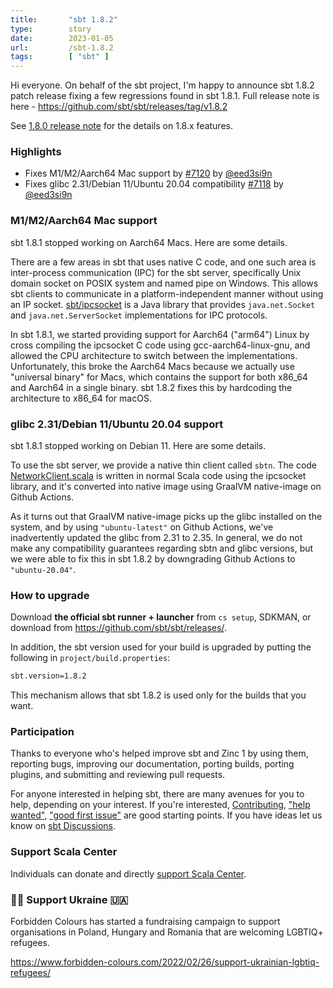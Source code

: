 ```yaml
---
title:       "sbt 1.8.2"
type:        story
date:        2023-01-05
url:         /sbt-1.8.2
tags:        [ "sbt" ]
---
```


Hi everyone. On behalf of the sbt project, I'm happy to announce sbt 1.8.2 patch release fixing a few regressions found in sbt 1.8.1. Full release note is here - https://github.com/sbt/sbt/releases/tag/v1.8.2

See [1.8.0 release note](/sbt-1.8.0) for the details on 1.8.x features.

### Highlights

- Fixes M1/M2/Aarch64 Mac support by [#7120][7120] by [@eed3si9n][@eed3si9n]
- Fixes glibc 2.31/Debian 11/Ubuntu 20.04 compatibility [#7118][7118] by [@eed3si9n][@eed3si9n]

<!--more-->

### M1/M2/Aarch64 Mac support

sbt 1.8.1 stopped working on Aarch64 Macs. Here are some details.

There are a few areas in sbt that uses native C code, and one such area is inter-process communication (IPC)
for the sbt server, specifically Unix domain socket on POSIX system and named pipe on Windows.
This allows sbt clients to communicate in a platform-independent manner without using an IP socket.
[sbt/ipcsocket][ipcsocket] is a Java library that provides `java.net.Socket` and `java.net.ServerSocket`
implementations for IPC protocols.

In sbt 1.8.1, we started providing support for Aarch64 ("arm64") Linux by cross compiling the
ipcsocket C code using gcc-aarch64-linux-gnu, and allowed the CPU architecture to switch between the implementations. Unfortunately, this broke the Aarch64 Macs because we actually use "universal binary" for Macs,
which contains the support for both x86_64 and Aarch64 in a single binary.
sbt 1.8.2 fixes this by hardcoding the architecture to x86_64 for macOS.

### glibc 2.31/Debian 11/Ubuntu 20.04 support

sbt 1.8.1 stopped working on Debian 11. Here are some details.

To use the sbt server, we provide a native thin client called `sbtn`.
The code [NetworkClient.scala](https://github.com/sbt/sbt/blob/v1.8.2/main-command/src/main/scala/sbt/internal/client/NetworkClient.scala) is written in normal Scala code using the ipcsocket library,
and it's converted into native image using GraalVM native-image on Github Actions.

As it turns out that GraalVM native-image picks up the glibc installed on the system,
and by using `"ubuntu-latest"` on Github Actions, we've inadvertently updated the glibc from 2.31 to 2.35.
In general, we do not make any compatibility guarantees regarding sbtn and glibc versions,
but we were able to fix this in sbt 1.8.2 by downgrading Github Actions to `"ubuntu-20.04"`.

### How to upgrade

Download **the official sbt runner + launcher** from `cs setup`, SDKMAN, or download from <https://github.com/sbt/sbt/releases/>.

In addition, the sbt version used for your build is upgraded by putting the following in `project/build.properties`:

```bash
sbt.version=1.8.2
```

This mechanism allows that sbt 1.8.2 is used only for the builds that you want.

### Participation

Thanks to everyone who's helped improve sbt and Zinc 1 by using them, reporting bugs, improving our documentation, porting builds, porting plugins, and submitting and reviewing pull requests.

For anyone interested in helping sbt, there are many avenues for you to help, depending on your interest. If you're interested, [Contributing](https://github.com/sbt/sbt/blob/develop/CONTRIBUTING.md), ["help wanted"](https://github.com/sbt/sbt/issues?q=is%3Aissue+is%3Aopen+label%3A%22help+wanted%22), ["good first issue"](https://github.com/sbt/sbt/issues?q=is%3Aissue+is%3Aopen+label%3A%22good+first+issue%22) are good starting points. If you have ideas let us know on [sbt Discussions](https://github.com/sbt/sbt/discussions).

### Support Scala Center

Individuals can donate and directly [support Scala Center](/support-scala-center-2022).

### 🏳️‍🌈 Support Ukraine 🇺🇦

Forbidden Colours has started a fundraising campaign to support organisations in Poland, Hungary and Romania that are welcoming LGBTIQ+ refugees.

<https://www.forbidden-colours.com/2022/02/26/support-ukrainian-lgbtiq-refugees/>

  [ipcsocket]: https://github.com/sbt/ipcsocket
  [7120]: https://github.com/sbt/sbt/pull/7120
  [7118]: https://github.com/sbt/sbt/issues/7118
  [@eed3si9n]: https://github.com/eed3si9n
  [@Nirvikalpa108]: https://github.com/Nirvikalpa108
  [@adpi2]: https://github.com/adpi2
  [@er1c]: https://github.com/er1c
  [@eatkins]: https://github.com/eatkins
  [@dwijnand]: https://github.com/dwijnand
  [@mkurz]: https://github.com/mkurz
  [@dos65]: https://github.com/dos65
